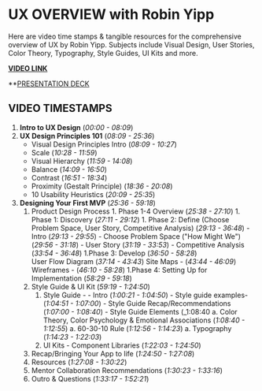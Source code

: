 # UX OVERVIEW with Robin Yipp

Here are video time stamps & tangible resources for the comprehensive overview of UX by Robin Yipp.
Subjects include Visual Design, User Stories, Color Theory, Typography, Style Guides, UI Kits and more.

**[VIDEO LINK](https://us06web.zoom.us/rec/share/7yN75eLMSttC_eWtmt7onNBFkz27fWMVTLEm0nXEe1QnefnmCEpJUGtCWq6PT5q1.fBXMtyB5Ql2Lzl6c?startTime=1717524148000)**

**[PRESENTATION DECK](https://docs.google.com/presentation/d/1LtwgXNQSiya-rs2BGqOpFGfsPGnz3jAtpVAV7NiSzo4/edit#slide=id.g420132f636_0_109)

## VIDEO TIMESTAMPS

 1. **Intro to UX Design** (_00:00 - 08:09_) 
 1. **UX Design Principles 101**  (_08:09 - 25:36_)
     - Visual Design Principles Intro (_08:09 - 10:27_)
     - Scale (_10:28 - 11:59_)
     - Visual Hierarchy (_11:59 - 14:08_)
     - Balance (_14:09 - 16:50_)
     - Contrast (_16:51 - 18:34_)
     - Proximity (Gestalt Principle) (_18:36 - 20:08_)
     - 10 Usability Heuristics (_20:09 - 25:35_)
 1. **Designing Your First MVP** (_25:36 - 59:18_) 
     1. Product Design Process
            1. Phase 1-4 Overview (_25:38 - 27:10_)
            1. Phase 1: Discovery (_27:11 - 29:12_)
            1. Phase 2: Define (Choose Problem Space, User Story, Competitive Analysis)  (_29:13 - 36:48_)
               - Intro (_29:13 - 29:55_)
               - Choose Problem Space ("How Might We") (_29:56 - 31:18_)
               - User Story (_31:19 - 33:53_)
               - Competitive Analysis (_33:54 - 36:48_)
            1.Phase 3: Develop (_36:50 - 58:28_) 	
                 User Flow Diagram (_37:14 - 43:43_)
                 Site Maps - (_43:44 - 46:09_)
                 Wireframes - (_46:10 - 58:28_)
            1.Phase 4: Setting Up for Implementation (_58:29 - 59:18_)
     1. Style Guide & UI Kit (_59:19 - 1:24:50_)
          1. Style Guide - 
            - Intro (_1:00:21 - 1:04:50_)
            - Style guide examples- (_1:04:51 - 1:07:00_)
            - Style Guide Recap/Recommendations (_1:07:00 - 1:08:40_)
            - Style Guide Elements (_1:08:40
              a. Color Theory, Color Psychology & Emotional Associations (_1:08:40 - 1:12:55_)
              a. 60-30-10 Rule (_1:12:56 - 1:14:23_)
              a. Typography (_1:14:23 - 1:22:03_)
          1. UI Kits - Component Libraries (_1:22:03 - 1:24:50_)
     1. Recap/Bringing Your App to life (_1:24:50 - 1:27:08_)
     1. Resources (_1:27:08 - 1:30:22_)
    1. Mentor Collaboration Recommendations (_1:30:23 - 1:33:16_)
    1. Outro & Questions (_1:33:17 - 1:52:21_)
